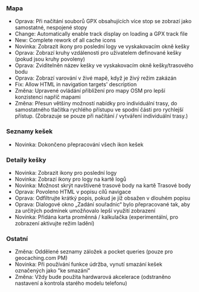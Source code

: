 ### Mapa
- Oprava: Při načítání souborů GPX obsahujících více stop se zobrazí jako samostatné, nespojené stopy
- Change: Automatically enable track display on loading a GPX track file
- New: Complete rework of all cache icons
- Novinka: Zobrazit ikony pro poslední logy ve vyskakovacím okně kešky
- Oprava: Zobrazí kruhy vzdálenosti pro uživatelem definované kešky (pokud jsou kruhy povoleny)
- Oprava: Zviditelněn název kešky ve vyskakovacím okně kešky/trasového bodu
- Oprava: Zobrazí varování v živé mapě, když je živý režim zakázán
- Fix: Allow HTML in navigation targets' description
- Změna: Upravené ovládání přiblížení pro mapy OSM pro lepší konzistenci napříč mapami
- Změna: Přesun většiny možností nabídky pro individuální trasy, do samostatného tlačítka rychlého přístupu ve spodní části pro rychlejší přístup. (Zobrazuje se pouze při načítání / vytváření individuální trasy.)

### Seznamy kešek
- Novinka: Dokončeno přepracování všech ikon kešek

### Detaily kešky
- Novinka: Zobrazit ikony pro poslední logy
- Novinka: Zobrazí ikony pro logy na kartě logů
- Novinka: Možnost skrýt navštívené trasové body na kartě Trasové body
- Oprava: Povoleno HTML v popisu cílů navigace
- Oprava: Odfiltrujte krátký popis, pokud je již obsažen v dlouhém popisu
- Oprava: Dialogové okno „Zadání souřadnic“ bylo přepracované tak, aby za určitých podmínek umožňovalo lepší využití zobrazení
- Novinka: Přidána karta proměnná / kalkulačka (experimentální, pro zobrazení aktivujte režim ladění)

### Ostatní
- Změna: Oddělené seznamy záložek a pocket queries (pouze pro geocaching.com PM)
- Novinka: Při používání funkce údržba, vynutí smazání kešek označených jako "ke smazání"
- Změna: Vždy bude použita hardwarová akcelerace (odstraněno nastavení a kontrola starého modelu telefonu)
